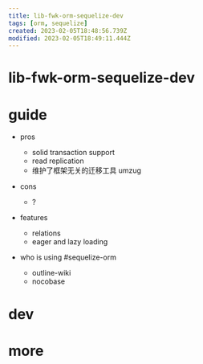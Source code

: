 ```yaml
---
title: lib-fwk-orm-sequelize-dev
tags: [orm, sequelize]
created: 2023-02-05T18:48:56.739Z
modified: 2023-02-05T18:49:11.444Z
---
```


# lib-fwk-orm-sequelize-dev

# guide
- pros
  - solid transaction support
  - read replication
  - 维护了框架无关的迁移工具 umzug

- cons
  - ?

- features
  - relations
  - eager and lazy loading

- who is using #sequelize-orm
  - outline-wiki
  - nocobase
# dev

# more
